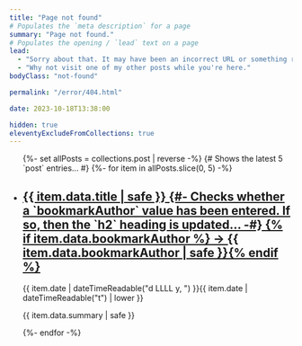 ```yaml
---
title: "Page not found"
# Populates the `meta description` for a page
summary: "Page not found."
# Populates the opening / `lead` text on a page
lead:
  - "Sorry about that. It may have been an incorrect URL or something removed, renamed or just missing!"
  - "Why not visit one of my other posts while you're here."
bodyClass: "not-found"

permalink: "/error/404.html"

date: 2023-10-18T13:38:00

hidden: true
eleventyExcludeFromCollections: true
---
```


<ul role="list" class="not-found__list | no-list | flow">
  {%- set allPosts = collections.post | reverse -%}
  {# Shows the latest 5 `post` entries... #}
  {%- for item in allPosts.slice(0, 5) -%}
  <li class="not-found__list-item">
    <article class="not-found__summary | flow">
      <h2>
        <a href="{{ item.url | pretty }}">
        {{ item.data.title | safe }}
        {#- Checks whether a `bookmarkAuthor` value has been entered. If so, then the `h2` heading is updated... -#}
        {% if item.data.bookmarkAuthor %} &rarr; {{ item.data.bookmarkAuthor | safe }}{% endif %}
        </a>
      </h2>
      <time datetime="{{ item.date | dateTime }}">{{ item.date | dateTimeReadable("d LLLL y, ") }}{{ item.date | dateTimeReadable("t") | lower }}</time>
      <p>{{ item.data.summary | safe }}</p>
    </article>
  </li>
  {%- endfor -%}
</ul>
